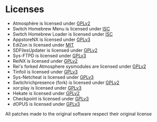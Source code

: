 Licenses
========

* Atmosphère is licensed under [GPLv2](https://github.com/Atmosphere-NX/Atmosphere/blob/master/LICENSE)
* Switch Homebrew Menu is licensed under [ISC](https://github.com/switchbrew/nx-hbmenu/blob/master/LICENSE.md)
* Switch Homebrew Loader is licensed under [ISC](https://github.com/switchbrew/nx-hbloader/blob/master/LICENSE.md)
* AppstoreNX is licensed under [GPLv3](https://github.com/vgmoose/appstorenx/blob/master/LICENSE)
* EdiZon is licensed under [MIT](https://github.com/thomasnet-mc/EdiZon/blob/master/LICENSE)
* SDFilesUpdater is licensed under [GPLv2](https://github.com/StevenMattera/SDFilesUpdater/blob/master/LICENSE)
* Sys-FTPD is licensed under [GPLv3](https://github.com/jakibaki/sys-ftpd/blob/master/LICENSE)
* ReiNX is licensed under [GPLv2](https://github.com/Reisyukaku/ReiNX/blob/master/LICENSE.txt)
* Rei's forked Atmosphere sysmodules are licensed under [GPLv2](https://github.com/Reisyukaku/NX_Sysmodules/blob/master/LICENSE.txt)
* Tinfoil is licensed under [GPLv3](https://github.com/Adubbz/Tinfoil/blob/master/LICENSE)
* Sys-Netcheat is licensed under [GPLv3](https://github.com/jakibaki/sys-netcheat/blob/master/LICENSE)
* Switchrichpresence (fork) is licensed under [GPLv2](https://github.com/SunTheCourier/SwitchPresence/blob/master/LICENSE)
* xor:play is licensed under [GPLv3](https://github.com/XorTroll/ModuleMania/blob/master/LICENSE)
* Hekate is licensed under [GPLv2](https://github.com/CTCaer/hekate/blob/master/LICENSE)
* Checkpoint is licensed under [GPLv3](https://github.com/BernardoGiordano/Checkpoint/blob/master/LICENSE)
* dOPUS is licensed under [GPLv3](https://github.com/Hidki/dOPUS)

All patches made to the original software respect their original license
